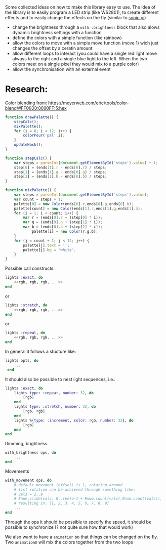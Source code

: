 Some collected ideas on how to make this library easy to use.
The idea of the library is to easily program a LED strip (like WS2801), to create different effects and to easily change the effects on the fly (similar to [sonic pi](https://sonic-pi.net))

* change the brightness through a `with :brightness` block that also alows dynamic brightness settings with a function
* define the colors with a simple function (like rainbow)
* allow the colors to move with a simple move function (move 1) wich just changes the offset by a ceratin amount
* allow different loops to interact (you could have a single red light move always to the right and a single blue light to the left. When the two colors meet on a single pixel they would mix to a purple color)
* allow the synchronisation with an external event

# Research:
Color blending from: https://meyerweb.com/eric/tools/color-blend/#FF0000:0000FF:5:hex
```javascript
function drawPalette() {
	stepCalc();
	mixPalette();
	for (i = 0; i < 12; i++) {
		colorPour('pal',i);
	}		
	updateHash();
}

function stepCalc() {
	var steps = parseInt(document.getElementById('steps').value) + 1;
	step[0] = (ends[1].r - ends[0].r) / steps;
	step[1] = (ends[1].g - ends[0].g) / steps;
	step[2] = (ends[1].b - ends[0].b) / steps;
}

function mixPalette() {
	var steps = parseInt(document.getElementById('steps').value);
	var count = steps + 1;
	palette[0] = new Color(ends[0].r,ends[0].g,ends[0].b);
	palette[count] = new Color(ends[1].r,ends[1].g,ends[1].b);
	for (i = 1; i < count; i++) {
		var r = (ends[0].r + (step[0] * i));
		var g = (ends[0].g + (step[1] * i));
		var b = (ends[0].b + (step[2] * i));
			palette[i] = new Color(r,g,b);
	}
	for (j = count + 1; j < 12; j++) {
		palette[j].text = '';
		palette[j].bg = 'white';
	}
}
```

Possible call constructs:
```elixir
lights :exact, do
	<<rgb, rgb, rgb, ...>>
end
```
or
```elixir
lights :stretch, do
	<<rgb, rgb, rgb, ...>>
end
```
or
```elixir
lights :repeat, do
	<<rgb, rgb, rgb, ...>>
end
```
In general it follows a stucture like:
```elixir
lights opts, do
 	... 
 end
```
It should also be possible to nest light sequences, i.e.:
```elixir
lights :exact, do
	lights type: :repeat, number: 32, do
		[rgb]
	end
	lights type: :stretch, number: 32, do
		[rgb, rgb]
	end
	lights %{type: :increment, color: rgb, number: 32}, do
		[rgb]
	end
end
```

Dimming, brightness
```elixir
with_brightness ops, do
	...
end
```

Movements
```elixir
with_movement ops, do
	# default movement (offset) is 1, rotating around 
	# list rotation can be achieved through something like:
	# vals = 1..9
	# Enum.slide(vals, 0..rem(o-1 + Enum.count(vals),Enum.count(vals)), Enum.count(vals))
	# resulting in: [1, 2, 3, 4, 5, 6, 7, 8, 9]
	...
end
```
Through the ops it should be possible to specify the speed, it should be possible to synchronize (? not quite sure how that would work)

We also want to have a `animation` so that things can be changed on the fly.
Two `animation`s will mix the colors together from the two loops 